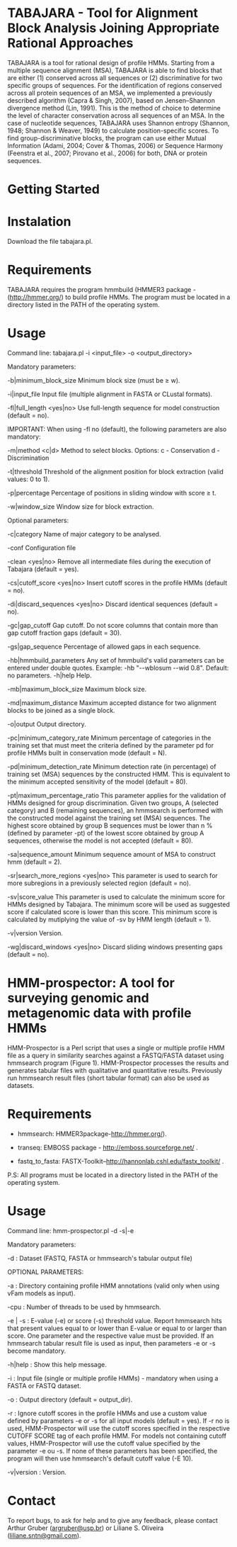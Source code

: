 # TABAJARA - Tool for Alignment Block Analysis Joining Appropriate Rational Approaches

TABAJARA is a tool for rational design of profile HMMs. Starting from a multiple sequence alignment (MSA), TABAJARA is able to find blocks that are either (1) conserved across all sequences or (2) discriminative for two specific groups of sequences. For the identification of regions conserved across all protein sequences of an MSA, we implemented a previously described algorithm (Capra & Singh, 2007), based on Jensen–Shannon divergence method (Lin, 1991). This is the method of choice to determine the level of character conservation across all sequences of an MSA. In the case of nucleotide sequences, TABAJARA uses Shannon entropy (Shannon, 1948; Shannon & Weaver, 1949) to calculate position-specific scores. To find group-discriminative blocks, the program can use either Mutual Information (Adami, 2004; Cover & Thomas, 2006) or Sequence Harmony (Feenstra et al., 2007; Pirovano et al., 2006) for both, DNA or protein sequences.

#   Getting Started

#   Instalation

Download the file tabajara.pl.

# Requirements

TABAJARA requires the program hmmbuild (HMMER3 package - (http://hmmer.org/) to build profile HMMs. The program must be located in a directory listed in the PATH of the operating system.

# Usage

Command line: tabajara.pl -i <input_file> -o <output_directory>

Mandatory parameters:

-b|minimum_block_size <integer>         Minimum block size (must be ≥ w).
  
-i|input_file <file name>               Input file (multiple alignment in FASTA or CLustal formats).
  
-fl|full_length <yes|no>                Use full-length sequence for model construction (default = no).

IMPORTANT: When using -fl no (default), the following parameters are also mandatory:

-m|method <c|d>                         Method to select blocks. Options:
                                         c - Conservation
                                         d - Discrimination

-t|threshold <decimal>                  Threshold of the alignment position for block extraction  (valid values: 0 to 1).

-p|percentage <integer>                 Percentage of positions in sliding window with score ≥ t.

-w|window_size <integer>                Window size for block extraction.


Optional parameters:

-c|category <string>                    Name of major category to be analysed.

-conf                                   Configuration file

-clean <yes|no>                         Remove all intermediate files during the execution of Tabajara (default = yes).

-cs|cutoff_score <yes|no>               Insert cutoff scores in the profile HMMs (default = no).

-di|discard_sequences <yes|no>          Discard identical sequences (default = no).

-gc|gap_cutoff <integer>                Gap cutoff. Do not score columns that contain more than gap cutoff fraction gaps (default = 30).

-gs|gap_sequence <decimal>              Percentage of allowed gaps in each sequence.

-hb|hmmbuild_parameters <string>        Any set of hmmbuild's valid parameters can be entered under double quotes.
                                            Example: -hb \"--wblosum --wid 0.8\". Default: no parameters.
-h|help                                 Help.

-mb|maximum_block_size <integer>        Maximum block size.

-md|maximum_distance <integer>          Maximum accepted distance for two alignment blocks to be joined as a single block.

-o|output                               Output directory.

-pc|minimum_category_rate               Minimum percentage of categories in the training set that must meet the criteria defined by the parameter pd for profile HMMs built in conservation mode (default = N).

-pd|minimum_detection_rate <decimal>    Minimum detection rate (in percentage) of training set (MSA) sequences by the constructed HMM.
                                        This is equivalent to the minimum accepted sensitivity of the model (default = 80).

-pt|maximum_percentage_ratio <decimal>  This parameter applies for the validation of HMMs designed for group discrimination. Given two groups,
                                        A (selected category) and B (remaining sequences), an hmmsearch is performed with the constructed model
                                        against the training set (MSA) sequences. The highest score obtained by group B sequences must be lower
                                        than n % (defined by parameter -pt) of the lowest score obtained by group A sequences, otherwise the model
                                        is not accepted (default = 80).

-sa|sequence_amount <integer>           Minimum sequence amount of MSA to construct hmm (default = 2).

-sr|search_more_regions <yes|no>        This parameter is used to search for more subregions in a previously selected region (default = no).

-sv|score_value <decimal>               This parameter is used to calculate the minimum score for HMMs designed by Tabajara. The minimum score will be used as                                               suggested score if calculated score is lower than this score. This minimum score is calculated by
                                        mutiplying the value of -sv by HMM length (default = 1).

-v|version                              Version.

-wg|discard_windows <yes|no>            Discard sliding windows presenting gaps (default = no).

# HMM-prospector: A tool for surveying genomic and metagenomic data with profile HMMs

HMM-Prospector is a Perl script that uses a single or multiple profile HMM file as a query in similarity searches against a FASTQ/FASTA dataset using hmmsearch program (Figure 1). HMM-Prospector processes the results and generates tabular files with qualitative and quantitative results. Previously run hmmsearch result files (short tabular format) can also be used as datasets.

# Requirements

- hmmsearch: HMMER3package-http://hmmer.org/). 

- transeq: EMBOSS package - http://emboss.sourceforge.net/ .

- fastq_to_fasta: FASTX-Toolkit–http://hannonlab.cshl.edu/fastx_toolkit/ .

P.S: All programs must be located in a directory listed in the PATH of the operating system.

# Usage

Command line: hmm-prospector.pl -d <file> -s|-e <decimal>  <optional parameters>
  
Mandatory parameters:

-d  <file>        : Dataset (FASTQ, FASTA or hmmsearch's tabular output file)

OPTIONAL PARAMETERS:

-a                : Directory containing profile HMM annotations (valid only when using vFam models as input).

-cpu              : Number of threads to be used by hmmsearch.

-e | -s <decimal> : E-value (-e) or score (-s) threshold value. Report hmmsearch hits that present values equal to
		    or lower than E-value or equal to or larger than score. One parameter and the respective value
		    must be provided. If an hmmsearch tabular result file is used as input, then parameters -e or -s
		    become mandatory.

-h|help           : Show this help message.

-i                : Input file (single or multiple profile HMMs) - mandatory when using a FASTA or FASTQ dataset.

-o             	  : Output directory (default = output_dir).

-r 		  : Ignore cutoff scores in the profile HMMs and use a custom value defined by parameters -e or -s
		    for all input models (default = yes). If -r no is used, HMM-Prospector will use the cutoff scores
		    specified in the respective CUTOFF SCORE tag of each profile HMM. For models not containing cutoff
		    values, HMM-Prospector will use the cutoff value specified by the parameter -e ou -s. If none of these
		    parameters has been specified, the program will then use hmmsearch's default cutoff value (-E 10).

-v|version        : Version.


# Contact

To report bugs, to ask for help and to give any feedback, please contact Arthur Gruber (argruber@usp.br) or Liliane S. Oliveira (liliane.sntn@gmail.com).


